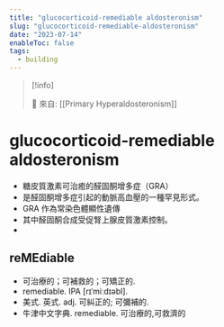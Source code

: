 ```yaml
---
title: "glucocorticoid-remediable aldosteronism"
slug: "glucocorticoid-remediable-aldosteronism"
date: "2023-07-14"
enableToc: false
tags:
  - building
---
```


> [!info]
>
> 🌱 來自: [[Primary Hyperaldosteronism]]

# glucocorticoid-remediable aldosteronism

- 糖皮質激素可治癒的醛固酮增多症（GRA）
- 是醛固酮增多症引起的動脈高血壓的一種罕見形式。
- GRA 作為常染色體顯性遺傳
- 其中醛固酮合成受促腎上腺皮質激素控制。
-

## reMEdiable

- 可治療的；可補救的；可矯正的.
- remediable. IPA [rɪˈmiːdɪəbl].
- 美式. 英式. adj. 可糾正的; 可彌補的.
- 牛津中文字典. remediable. 可治療的,可救濟的
